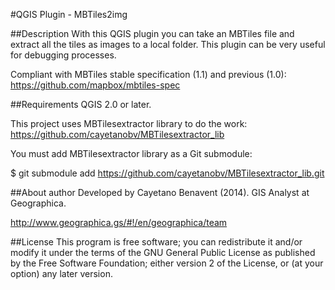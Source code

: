 #QGIS Plugin - MBTiles2img

##Description
With this QGIS plugin you can take an MBTiles file and extract all the tiles as images to a local folder.
This plugin can be very useful for debugging processes.

Compliant with MBTiles stable specification (1.1) and previous (1.0):
https://github.com/mapbox/mbtiles-spec

##Requirements
QGIS 2.0 or later.

This project uses MBTilesextractor library to do the work:
https://github.com/cayetanobv/MBTilesextractor_lib

You must add MBTilesextractor library as a Git submodule:

$ git submodule add https://github.com/cayetanobv/MBTilesextractor_lib.git

##About author
Developed by Cayetano Benavent (2014).
GIS Analyst at Geographica.

http://www.geographica.gs/#!/en/geographica/team

##License
This program is free software; you can redistribute it and/or modify
it under the terms of the GNU General Public License as published by
the Free Software Foundation; either version 2 of the License, or
(at your option) any later version.
